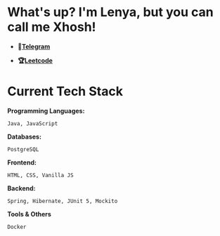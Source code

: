 # What's up? I'm Lenya, but you can call me Xhosh!

- **💩[Telegram](https://t.me/XthaThug)**

- **🏆[Leetcode](https://leetcode.com/u/babypluto08/)**

# Current Tech Stack

**Programming Languages:**

```Java, JavaScript```

**Databases:**

```PostgreSQL```

**Frontend:**

```HTML, CSS, Vanilla JS```

**Backend:**

```Spring, Hibernate, JUnit 5, Mockito```

**Tools & Others**

```Docker```
